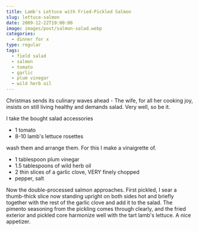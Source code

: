 ```yaml
---
title: Lamb's Lettuce with Fried-Pickled Salmon
slug: lettuce-salmon
date: 2009-12-22T19:00:00
image: images/post/salmon-salad.webp
categories: 
  - dinner for x
type: regular
tags: 
  - field salad
  - salmon
  - tomato
  - garlic
  - plum vinegar
  - wild herb oil
---
```


Christmas sends its culinary waves ahead - The wife, for all her cooking joy, insists on still living healthy and demands salad. Very well, so be it.

I take the bought salad accessories

* 1 tomato 
* 8-10 lamb's lettuce rosettes

wash them and arrange them. For this I make a vinaigrette of.

* 1 tablespoon plum vinegar 
* 1.5 tablespoons of wild herb oil 
* 2 thin slices of a garlic clove, VERY finely chopped
* pepper, salt

Now the double-processed salmon approaches. First pickled, I sear a thumb-thick slice now standing upright on both sides hot and briefly together with the rest of the garlic clove and add it to the salad. The pimento seasoning from the pickling comes through clearly, and the fried exterior and pickled core harmonize well with the tart lamb's lettuce. A nice appetizer.
